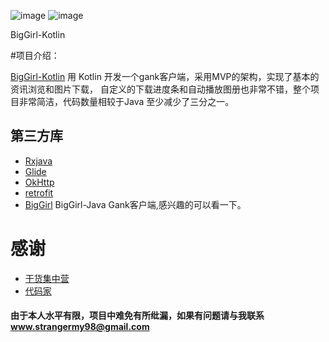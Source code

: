 ﻿

![image](https://upload-images.jianshu.io/upload_images/5028465-b40842ab8b1aeb19.jpg?imageMogr2/auto-orient/strip%7CimageView2/2/w/1240)
![image](https://upload-images.jianshu.io/upload_images/5028465-f51c0acf270ee79b.jpg?imageMogr2/auto-orient/strip%7CimageView2/2/w/1240)

BigGirl-Kotlin

#项目介绍：

[BigGirl-Kotlin](https://github.com/1900Star/BigGirl-Kotlin) 用 Kotlin 开发一个gank客户端，采用MVP的架构，实现了基本的资讯浏览和图片下载，
   自定义的下载进度条和自动播放图册也非常不错，整个项目非常简洁，代码数量相较于Java 至少减少了三分之一。



## 第三方库
  * [Rxjava](https://github.com/ReactiveX/RxJava)
  * [Glide](https://github.com/bumptech/glide)
  * [OkHttp](https://github.com/square/okhttp)
  * [retrofit](https://github.com/square/retrofit)
  * [BigGirl](https://github.com/1900Star/BigGirl) BigGirl-Java  Gank客户端,感兴趣的可以看一下。


# 感谢
  * [干货集中营](http://gank.io/) <br>
  * [代码家](https://github.com/daimajia) <br>

#### 由于本人水平有限，项目中难免有所纰漏，如果有问题请与我联系 www.strangermy98@gmail.com


